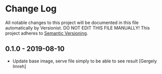 # Change Log

All notable changes to this project will be documented in this file
automatically by Versionist. DO NOT EDIT THIS FILE MANUALLY!
This project adheres to [Semantic Versioning](http://semver.org/).

## 0.1.0 - 2019-08-10

* Update base image, serve file simply to be able to see result [Gergely Imreh]
